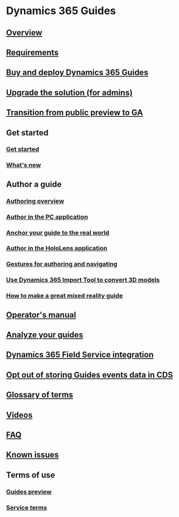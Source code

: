 # Dynamics 365 Guides
## [Overview](index.md)
## [Requirements](requirements.md)
## [Buy and deploy Dynamics 365 Guides](setup.md)
## [Upgrade the solution (for admins)](upgrade.md)
## [Transition from public preview to GA](public-preview-transition.md)
## Get started
### [Get started](get-started.md)
### [What's new](new.md)
## Author a guide
### [Authoring overview](authoring-overview.md)
### [Author in the PC application](pc-authoring.md)
### [Anchor your guide to the real world](anchor.md)
### [Author in the HoloLens application](hololens-authoring.md)
### [Gestures for authoring and navigating](authoring-gestures.md)
### [Use Dynamics 365 Import Tool to convert 3D models](import-tool.md)
### [How to make a great mixed reality guide](great-guide.md)
## [Operator's manual](operator-guide.md)
## [Analyze your guides](analytics-guide.md)
## [Dynamics 365 Field Service integration](field-service.md)
## [Opt out of storing Guides events data in CDS](data-opt-out.md)
## [Glossary of terms](glossary.md)
## [Videos](videos.md)
## [FAQ](faq.md)
## [Known issues](known-issues.md)
## Terms of use
### [Guides preview](../legal/guides-preview.md)
### [Service terms](../legal/guides-service-terms.md)

